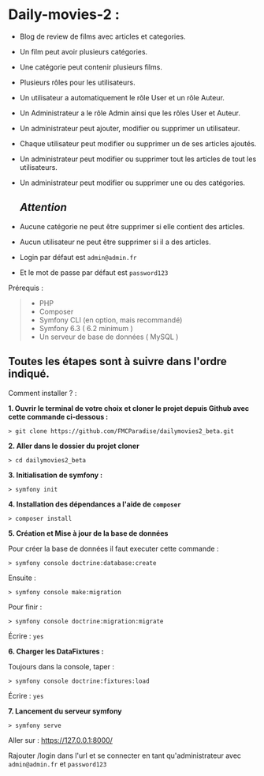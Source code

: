 # Daily-movies-2 : 
- Blog de review de films avec articles et categories.
- Un film peut avoir plusieurs catégories.
- Une catégorie peut contenir plusieurs films.
- Plusieurs rôles pour les utilisateurs.
- Un utilisateur a automatiquement le rôle User et un rôle Auteur.
- Un Administrateur a le rôle Admin ainsi que les rôles User et Auteur.
- Un administrateur peut ajouter, modifier ou supprimer un utilisateur.
- Chaque utilisateur peut modifier ou supprimer un de ses articles ajoutés.
- Un administrateur peut modifier ou supprimer tout les articles de tout les utilisateurs.
- Un administrateur peut modifier ou supprimer une ou des catégories.

  ## ***Attention***
  
- Aucune catégorie ne peut être supprimer si elle contient des articles.
- Aucun utilisateur ne peut être supprimer si il a des articles.
- Login par défaut est `admin@admin.fr`
- Et le mot de passe par défaut est `password123`
  




Prérequis : 
 >- PHP
 >- Composer
 >- Symfony CLI (en option, mais recommandé)
 >- Symfony 6.3 ( 6.2 minimum )
 >- Un serveur de base de données ( MySQL )

## Toutes les étapes sont à suivre dans l'ordre indiqué.

Comment installer ? :

**1. Ouvrir le terminal de votre choix et cloner le projet depuis Github avec cette commande ci-dessous :**

	> git clone https://github.com/FMCParadise/dailymovies2_beta.git
 
**2. Aller dans le dossier du projet cloner**
	
	> cd dailymovies2_beta

**3. Initialisation de symfony :**
	
	> symfony init

**4. Installation des dépendances a l'aide de `composer`**
	
	> composer install

**5. Création et Mise à jour de la base de données**

Pour créer la base de données il faut executer cette commande :

   	> symfony console doctrine:database:create

Ensuite : 

 	> symfony console make:migration

Pour finir :

	> symfony console doctrine:migration:migrate

Écrire : `yes`

**6. Charger les DataFixtures :**

Toujours dans la console, taper : 

	> symfony console doctrine:fixtures:load 

 Écrire : `yes`

**7. Lancement du serveur symfony**

	> symfony serve

Aller sur : https://127.0.0.1:8000/

Rajouter /login dans l'url et se connecter en tant qu'administrateur avec `admin@admin.fr` et `password123`
